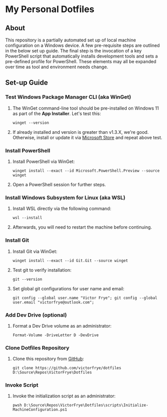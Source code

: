 # My Personal Dotfiles

## About

This repository is a partially automated set up of local machine configuration on a Windows device. A few pre-requisite steps are outlined in the below set up guide. The final step is the invocation of a key PowerShell script that automatically installs development tools and sets a pre-defined profile for PowerShell. These elements may all be expanded over time as tool and environment needs change.

## Set-up Guide

### Test Windows Package Manager CLI (aka WinGet)

1. The WinGet command-line tool should be pre-installed on Windows 11 as part of the **App Installer**. Let's test this:

    ``` pwsh
    winget --version
    ```

2. If already installed and version is greater than v1.3.X, we're good. Otherwise, install or update it via [Microsoft Store](https://learn.microsoft.com/en-us/windows/package-manager/winget/#install-winget) and repeat above test.

### Install PowerShell

1. Install PowerShell via WinGet:

    ``` pwsh
    winget install --exact --id Microsoft.PowerShell.Preview --source winget
    ```

2. Open a PowerShell session for further steps.

### Install Windows Subsystem for Linux (aka WSL)

1. Install WSL directly via the following command:

    ``` pwsh
    wsl --install
    ```

2. Afterwards, you will need to restart the machine before continuing.

### Install Git

1. Install Git via WinGet:

    ``` pwsh
    winget install --exact --id Git.Git --source winget
    ```

2. Test git to verify installation:

    ``` pwsh
    git --version
    ```

3. Set global git configurations for user name and email:

    ``` pwsh
    git config --global user.name "Victor Frye"; git config --global user.email "victorfrye@outlook.com";
    ```

### Add Dev Drive (optional)

1. Format a Dev Drive volume as an administrator:

    ``` pwsh
    Format-Volume -DriveLetter D -DevDrive
    ```

### Clone Dotfiles Repository

1. Clone this repository from [GitHub](https://github.com/victorfrye/dotfiles):

    ``` pwsh
    git clone https://github.com/victorfrye/dotfiles D:\Source\Repos\VictorFrye\Dotfiles
    ```

### Invoke Script

1. Invoke the initialization script as an administrator:

    ``` pwsh
    pwsh D:\Source\Repos\VictorFrye\Dotfiles\scripts\Initialize-MachineConfiguration.ps1
    ```

